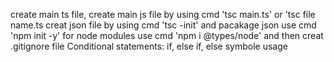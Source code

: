 create main ts file, 
create main js file by using cmd 'tsc main.ts' or 'tsc file name.ts
creat json file by using cmd 'tsc -init'
and pacakage json use cmd 'npm init -y'
for node modules use cmd 'npm i @types/node' and then creat .gitignore file
Conditional statements: if, else if, else
symbole usage
